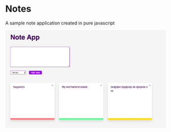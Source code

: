 # Notes
A sample note application created in pure javascript

![Alt text](preview.png?raw=true "Note Application")
